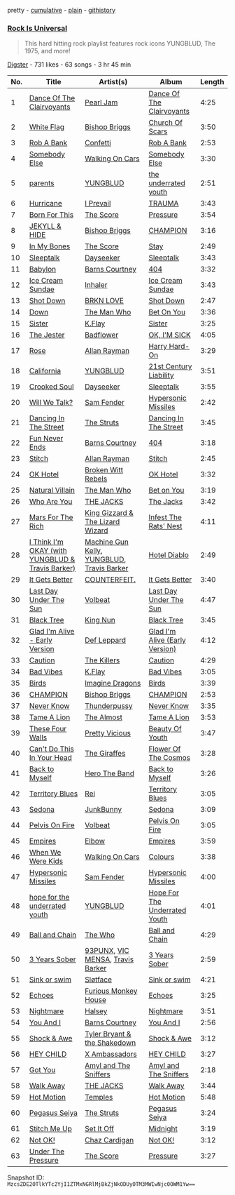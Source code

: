 pretty - [cumulative](/playlists/cumulative/4xdNq2nL8N6vOtFnWrznjY.md) - [plain](/playlists/plain/4xdNq2nL8N6vOtFnWrznjY) - [githistory](https://github.githistory.xyz/mackorone/spotify-playlist-archive/blob/main/playlists/plain/4xdNq2nL8N6vOtFnWrznjY)

### [Rock Is Universal](https://open.spotify.com/playlist/4xdNq2nL8N6vOtFnWrznjY)

> This hard hitting rock playlist features rock icons YUNGBLUD, The 1975, and more!

[Digster](https://open.spotify.com/user/digster.fm) - 731 likes - 63 songs - 3 hr 45 min

| No. | Title | Artist(s) | Album | Length |
|---|---|---|---|---|
| 1 | [Dance Of The Clairvoyants](https://open.spotify.com/track/3Y1q37A7ecFEdR5IAMWodA) | [Pearl Jam](https://open.spotify.com/artist/1w5Kfo2jwwIPruYS2UWh56) | [Dance Of The Clairvoyants](https://open.spotify.com/album/2J2ZoKPtJneBtFoSkl8yJy) | 4:25 |
| 2 | [White Flag](https://open.spotify.com/track/2ph6BRhGcUzc2W9wIulG5k) | [Bishop Briggs](https://open.spotify.com/artist/0yb46jwm7gqbZXVXZQ8Z1e) | [Church Of Scars](https://open.spotify.com/album/1TTxcgs3zEngN0EB56yXzY) | 3:50 |
| 3 | [Rob A Bank](https://open.spotify.com/track/2MaLYAd1Uy8284d47Aj6cz) | [Confetti](https://open.spotify.com/artist/1oyUjl52ohRrCv3EL1UdpM) | [Rob A Bank](https://open.spotify.com/album/7ja2GeQqsAkyF683R5MkTU) | 2:53 |
| 4 | [Somebody Else](https://open.spotify.com/track/6jnGlcayCgo94lhgBCWrSQ) | [Walking On Cars](https://open.spotify.com/artist/632WMoQfBWk76kBz7vMXNg) | [Somebody Else](https://open.spotify.com/album/1YP959lSM7AwCOA8ohMQNq) | 3:30 |
| 5 | [parents](https://open.spotify.com/track/68rVGSTnCiFOET9k5Vd8Se) | [YUNGBLUD](https://open.spotify.com/artist/6Ad91Jof8Niiw0lGLLi3NW) | [the underrated youth](https://open.spotify.com/album/0kGTcfwQC5nlsubgxUXdwP) | 2:51 |
| 6 | [Hurricane](https://open.spotify.com/track/2GFwwTIVLjnOrtP7m9luHC) | [I Prevail](https://open.spotify.com/artist/3Uobr6LgQpBbk6k4QGAb3V) | [TRAUMA](https://open.spotify.com/album/2QRU8jGOJHDMrCTPKIHVik) | 3:43 |
| 7 | [Born For This](https://open.spotify.com/track/5cssh6pG5psDumnxABxa6h) | [The Score](https://open.spotify.com/artist/2q3GG88dVwuQPF4FmySr9I) | [Pressure](https://open.spotify.com/album/6Hln0DlVYzBFkKbJ3FrpgJ) | 3:54 |
| 8 | [JEKYLL & HIDE](https://open.spotify.com/track/3UmBgQiJhbNMmyPVceuH4d) | [Bishop Briggs](https://open.spotify.com/artist/0yb46jwm7gqbZXVXZQ8Z1e) | [CHAMPION](https://open.spotify.com/album/10XDik8bnbbPTfpO05tjwx) | 3:16 |
| 9 | [In My Bones](https://open.spotify.com/track/6e7HeiJ73JX3VWTWsElnIr) | [The Score](https://open.spotify.com/artist/2q3GG88dVwuQPF4FmySr9I) | [Stay](https://open.spotify.com/album/3RkTphhXZG2bzI1lkeHh1G) | 2:49 |
| 10 | [Sleeptalk](https://open.spotify.com/track/2NDH7pMWv3UQHOCN4tnXbI) | [Dayseeker](https://open.spotify.com/artist/5FjQVp1Lb0kltmwIuu5kfj) | [Sleeptalk](https://open.spotify.com/album/2oLk2Z8wtuGX1xC9evzvC9) | 3:43 |
| 11 | [Babylon](https://open.spotify.com/track/2SlHCUAxHuyqGJ51tMIaH8) | [Barns Courtney](https://open.spotify.com/artist/5tFRohaO5yEsuJxmMnlCO9) | [404](https://open.spotify.com/album/4XOMJHVuzJVWmqUdp4SYKP) | 3:32 |
| 12 | [Ice Cream Sundae](https://open.spotify.com/track/2sJHJITMt2SYuim7KvK8yG) | [Inhaler](https://open.spotify.com/artist/6lyMYewq2SuTFIXgiv7OxH) | [Ice Cream Sundae](https://open.spotify.com/album/3NyslwappViTftGrmA1my0) | 3:43 |
| 13 | [Shot Down](https://open.spotify.com/track/2ycgs9BPQxifcUWqbOau3y) | [BRKN LOVE](https://open.spotify.com/artist/2Hkg1gn2Hpar1sVP8adtNp) | [Shot Down](https://open.spotify.com/album/2DhdURG48Ak62qo0pwud1k) | 2:47 |
| 14 | [Down](https://open.spotify.com/track/6kYr4vNI1kQeaXlk0uO5jO) | [The Man Who](https://open.spotify.com/artist/1wLFDPkWkMl7bNZvhmhxsG) | [Bet On You](https://open.spotify.com/album/7HVnpuJcZRJvj5Ic3wnbjI) | 3:36 |
| 15 | [Sister](https://open.spotify.com/track/2KlecS6I44n4qlXG9ywD6S) | [K.Flay](https://open.spotify.com/artist/0pCNk4D3E2xtszsm6hMsWr) | [Sister](https://open.spotify.com/album/427aH8p4CSkaA1YpoATwL6) | 3:25 |
| 16 | [The Jester](https://open.spotify.com/track/28KccB3Iw5Gg8MjKewEQFW) | [Badflower](https://open.spotify.com/artist/3T55D3LMiygE9eSKFpiAye) | [OK, I'M SICK](https://open.spotify.com/album/08VFvUyNPi6G0tc1d4DPU4) | 4:05 |
| 17 | [Rose](https://open.spotify.com/track/1EaVXnEDuHwLdVPn89djkq) | [Allan Rayman](https://open.spotify.com/artist/6Yv6OBXD6ZQakEljaGaDAk) | [Harry Hard\-On](https://open.spotify.com/album/1eN0asiUp2OoMuRkI61cmm) | 3:29 |
| 18 | [California](https://open.spotify.com/track/1Tc3kbOaPzpY8y9phWaVDx) | [YUNGBLUD](https://open.spotify.com/artist/6Ad91Jof8Niiw0lGLLi3NW) | [21st Century Liability](https://open.spotify.com/album/1p64R5tjTpC2oH24YLdQgq) | 3:51 |
| 19 | [Crooked Soul](https://open.spotify.com/track/35CBV1M9spIgJgBYjK21Tc) | [Dayseeker](https://open.spotify.com/artist/5FjQVp1Lb0kltmwIuu5kfj) | [Sleeptalk](https://open.spotify.com/album/2oLk2Z8wtuGX1xC9evzvC9) | 3:55 |
| 20 | [Will We Talk?](https://open.spotify.com/track/5g0HSob4PEq7M8blV6y70i) | [Sam Fender](https://open.spotify.com/artist/6zlR5ttMfMNmwf2lecU9Cc) | [Hypersonic Missiles](https://open.spotify.com/album/7FWCgfnTgupXdyBy51ME9m) | 2:42 |
| 21 | [Dancing In The Street](https://open.spotify.com/track/54tX6TJouaENgCTpEp0VW0) | [The Struts](https://open.spotify.com/artist/3lDpdwM8KILepMHqBWUhIA) | [Dancing In The Street](https://open.spotify.com/album/6lLOGipYmE1fsQ7B57exft) | 3:45 |
| 22 | [Fun Never Ends](https://open.spotify.com/track/2FKtDOLUiEC1S4P60GC7GV) | [Barns Courtney](https://open.spotify.com/artist/5tFRohaO5yEsuJxmMnlCO9) | [404](https://open.spotify.com/album/4XOMJHVuzJVWmqUdp4SYKP) | 3:18 |
| 23 | [Stitch](https://open.spotify.com/track/6L0MtLLPMkNyxdTPiwcPIU) | [Allan Rayman](https://open.spotify.com/artist/6Yv6OBXD6ZQakEljaGaDAk) | [Stitch](https://open.spotify.com/album/0l6aFfJ1B8NK4XU0JKwDdY) | 2:45 |
| 24 | [OK Hotel](https://open.spotify.com/track/1aiT82jp4wAPwlijYzcykF) | [Broken Witt Rebels](https://open.spotify.com/artist/3WyGjUsOZJRiT9re5pZYxL) | [OK Hotel](https://open.spotify.com/album/7gIGEN6GA5VnI0wwU0MxfA) | 3:32 |
| 25 | [Natural Villain](https://open.spotify.com/track/3QBATpTo4SWcYPyhOwNFqh) | [The Man Who](https://open.spotify.com/artist/1wLFDPkWkMl7bNZvhmhxsG) | [Bet on You](https://open.spotify.com/album/5buxnaQzfA5i0iH5A7R09n) | 3:19 |
| 26 | [Who Are You](https://open.spotify.com/track/1S3RcMmq0WfKB89nqXYohW) | [THE JACKS](https://open.spotify.com/artist/2MaOt31JjxLUV3E62dkbRw) | [The Jacks](https://open.spotify.com/album/7bdR4Kjict5SNuff2KfXxb) | 3:42 |
| 27 | [Mars For The Rich](https://open.spotify.com/track/4lV1tx0EdlIChOw7Kz7fP0) | [King Gizzard & The Lizard Wizard](https://open.spotify.com/artist/6XYvaoDGE0VmRt83Jss9Sn) | [Infest The Rats' Nest](https://open.spotify.com/album/5Bz2LxOp0wz7ov0T9WiRmc) | 4:11 |
| 28 | [I Think I'm OKAY \(with YUNGBLUD & Travis Barker\)](https://open.spotify.com/track/2gTdDMpNxIRFSiu7HutMCg) | [Machine Gun Kelly](https://open.spotify.com/artist/6TIYQ3jFPwQSRmorSezPxX), [YUNGBLUD](https://open.spotify.com/artist/6Ad91Jof8Niiw0lGLLi3NW), [Travis Barker](https://open.spotify.com/artist/4exLIFE8sISLr28sqG1qNX) | [Hotel Diablo](https://open.spotify.com/album/0bJIHF1Or1YBLFBMwv53K2) | 2:49 |
| 29 | [It Gets Better](https://open.spotify.com/track/0OEhw85dQjvwl5WkYklDb5) | [COUNTERFEIT.](https://open.spotify.com/artist/6HxNJuxe4WHa1XQMLryIjG) | [It Gets Better](https://open.spotify.com/album/7od21Y7iwjZw6sRhTelt3e) | 3:40 |
| 30 | [Last Day Under The Sun](https://open.spotify.com/track/739K06ZTvtdbVJc9RUmoFx) | [Volbeat](https://open.spotify.com/artist/0L5fC7Ogm2YwgqVCRcF1bT) | [Last Day Under The Sun](https://open.spotify.com/album/1tNmAs7Bx2PXO42zfNgeqn) | 4:47 |
| 31 | [Black Tree](https://open.spotify.com/track/1QQhvUvnID8E4AIWNKHUnl) | [King Nun](https://open.spotify.com/artist/0FHPAcPoHtExxmF68aEChO) | [Black Tree](https://open.spotify.com/album/0oXNr6XsutBsMY776zBg8n) | 3:45 |
| 32 | [Glad I'm Alive \- Early Version](https://open.spotify.com/track/7yusaEt1MlRgFYRfyYPAgS) | [Def Leppard](https://open.spotify.com/artist/6H1RjVyNruCmrBEWRbD0VZ) | [Glad I'm Alive \(Early Version\)](https://open.spotify.com/album/2Ul6Pcfj503BSHOIP1U5q5) | 4:12 |
| 33 | [Caution](https://open.spotify.com/track/2l8Gq9hNquNgzgv00DftKX) | [The Killers](https://open.spotify.com/artist/0C0XlULifJtAgn6ZNCW2eu) | [Caution](https://open.spotify.com/album/35ECeElNvrJZk4fbiJdHfr) | 4:29 |
| 34 | [Bad Vibes](https://open.spotify.com/track/2xAYunIkZaOTzbzYM8YM8B) | [K.Flay](https://open.spotify.com/artist/0pCNk4D3E2xtszsm6hMsWr) | [Bad Vibes](https://open.spotify.com/album/3VJmwr78jZW2NIU6ONGkpu) | 3:05 |
| 35 | [Birds](https://open.spotify.com/track/2DWn3Qnk2MLaKSR2O6BcI6) | [Imagine Dragons](https://open.spotify.com/artist/53XhwfbYqKCa1cC15pYq2q) | [Birds](https://open.spotify.com/album/0OXJFBFvYP5b2U0qWUQehJ) | 3:39 |
| 36 | [CHAMPION](https://open.spotify.com/track/3FnrpYP8QSbYXbp8i8UQKO) | [Bishop Briggs](https://open.spotify.com/artist/0yb46jwm7gqbZXVXZQ8Z1e) | [CHAMPION](https://open.spotify.com/album/6aBOJ17zCUODL1PO3LUYSg) | 2:53 |
| 37 | [Never Know](https://open.spotify.com/track/2kl9r68q42crZzkcZwRUEL) | [Thunderpussy](https://open.spotify.com/artist/5wa2uCAfwySNkiWLr2xg3a) | [Never Know](https://open.spotify.com/album/3eP1VUboSQzVpFK6GPPe26) | 3:35 |
| 38 | [Tame A Lion](https://open.spotify.com/track/2twkulAe4ukx6WZ1VbMKuM) | [The Almost](https://open.spotify.com/artist/5X09SRt3qx77eh0XRreLjr) | [Tame A Lion](https://open.spotify.com/album/2YiuSoHz7EecFoq6OfJJGj) | 3:53 |
| 39 | [These Four Walls](https://open.spotify.com/track/4lIADYns7onzNNl0RIewFp) | [Pretty Vicious](https://open.spotify.com/artist/4KH4eOg39KeBpnfSgvIteD) | [Beauty Of Youth](https://open.spotify.com/album/6am0g93vswJjC98p8mihkF) | 3:47 |
| 40 | [Can't Do This In Your Head](https://open.spotify.com/track/2UmdZ3cLYXAo6iIDQeJiiK) | [The Giraffes](https://open.spotify.com/artist/3OfQhA76hhDafHFYgyyokm) | [Flower Of The Cosmos](https://open.spotify.com/album/1MsH3JK73u6NGcM2csA6Gv) | 3:28 |
| 41 | [Back to Myself](https://open.spotify.com/track/0pZMNrNRmsmpk1lqNfGT8M) | [Hero The Band](https://open.spotify.com/artist/2PZZXkVyUo7SV4wfKwa8FW) | [Back to Myself](https://open.spotify.com/album/6jftFn9tXIyqFJ8jyY6HAm) | 3:26 |
| 42 | [Territory Blues](https://open.spotify.com/track/3r6qzw1EPzOOfcI5xTFYWV) | [Rei](https://open.spotify.com/artist/74BJTJjtRUwMBB8TjHiVwr) | [Territory Blues](https://open.spotify.com/album/22gm53Bix5wjvoKRwLSd8G) | 3:05 |
| 43 | [Sedona](https://open.spotify.com/track/21rOdbcj8Y7glIazuWel2e) | [JunkBunny](https://open.spotify.com/artist/2UdPcvUuTpvrq7flh94PaE) | [Sedona](https://open.spotify.com/album/6h0DXUi7906RJZRrE2SYLW) | 3:09 |
| 44 | [Pelvis On Fire](https://open.spotify.com/track/2x0ZWnybbcmOOSitJIPEk4) | [Volbeat](https://open.spotify.com/artist/0L5fC7Ogm2YwgqVCRcF1bT) | [Pelvis On Fire](https://open.spotify.com/album/6pCAdzb1771EHqGG7xqSCA) | 3:05 |
| 45 | [Empires](https://open.spotify.com/track/4i7K69TdPfuKJNbjzqfz50) | [Elbow](https://open.spotify.com/artist/0TJB3EE2efClsYIDQ8V2Jk) | [Empires](https://open.spotify.com/album/4jbdxBBYtwYFoiDOMIUvcm) | 3:59 |
| 46 | [When We Were Kids](https://open.spotify.com/track/7DZqOlGLH0wytwC6IszlHj) | [Walking On Cars](https://open.spotify.com/artist/632WMoQfBWk76kBz7vMXNg) | [Colours](https://open.spotify.com/album/5335KSppiJafwehi13Wa8Z) | 3:38 |
| 47 | [Hypersonic Missiles](https://open.spotify.com/track/4fB1OI42wuC0SirSR64qc1) | [Sam Fender](https://open.spotify.com/artist/6zlR5ttMfMNmwf2lecU9Cc) | [Hypersonic Missiles](https://open.spotify.com/album/0cIY9UjncDVIROjKfityxc) | 4:00 |
| 48 | [hope for the underrated youth](https://open.spotify.com/track/6AYD3ztnzQhAJQ3SOWwqtP) | [YUNGBLUD](https://open.spotify.com/artist/6Ad91Jof8Niiw0lGLLi3NW) | [Hope For The Underrated Youth](https://open.spotify.com/album/486SJxMPXQrwatQ4S1cU8G) | 4:01 |
| 49 | [Ball and Chain](https://open.spotify.com/track/22UgD3bRXzveuNnhZP72a4) | [The Who](https://open.spotify.com/artist/67ea9eGLXYMsO2eYQRui3w) | [Ball and Chain](https://open.spotify.com/album/3vTzDpCjM9VXnr80VO9b4R) | 4:29 |
| 50 | [3 Years Sober](https://open.spotify.com/track/2zyNYiZkGNyNBGSFvGsnGt) | [93PUNX](https://open.spotify.com/artist/0qfeDvoajHGoVkmIW7fgra), [VIC MENSA](https://open.spotify.com/artist/27w1NoOLMX7tJMYqcetPyG), [Travis Barker](https://open.spotify.com/artist/4exLIFE8sISLr28sqG1qNX) | [3 Years Sober](https://open.spotify.com/album/09ahSI6KVG17EBqTWZjDa5) | 2:59 |
| 51 | [Sink or swim](https://open.spotify.com/track/0B9m2vpdmb0tHIKydnUCLT) | [Sløtface](https://open.spotify.com/artist/5sCDleuvB5bBwbSGsp9Bwh) | [Sink or swim](https://open.spotify.com/album/4svH6KjgMCjvyrZN4TVyzK) | 4:21 |
| 52 | [Echoes](https://open.spotify.com/track/3bIibqD2d25570qz5KDjfe) | [Furious Monkey House](https://open.spotify.com/artist/4u8LHuDsbX6iiVdAgG2Kq9) | [Echoes](https://open.spotify.com/album/1YoY0nsTxjf3DHFKz3tkPN) | 3:25 |
| 53 | [Nightmare](https://open.spotify.com/track/340UVheS8z3ncW9TTUhAbc) | [Halsey](https://open.spotify.com/artist/26VFTg2z8YR0cCuwLzESi2) | [Nightmare](https://open.spotify.com/album/4KaiavWFhR7j9tY1f7V6UL) | 3:51 |
| 54 | [You And I](https://open.spotify.com/track/0pDP15GJoo83zH7VnUtxmi) | [Barns Courtney](https://open.spotify.com/artist/5tFRohaO5yEsuJxmMnlCO9) | [You And I](https://open.spotify.com/album/6mbtyLcowZNEL31itKG3WG) | 2:56 |
| 55 | [Shock & Awe](https://open.spotify.com/track/2nyYLENNkN2z1IzX9I7yZV) | [Tyler Bryant & the Shakedown](https://open.spotify.com/artist/3Ig1cmnFAUxpTEYVjTRkLo) | [Shock & Awe](https://open.spotify.com/album/0515gy2fMsq20oRPd34cSz) | 3:12 |
| 56 | [HEY CHILD](https://open.spotify.com/track/5LadhdTfrXz44rPF7lMVhm) | [X Ambassadors](https://open.spotify.com/artist/3NPpFNZtSTHheNBaWC82rB) | [HEY CHILD](https://open.spotify.com/album/4oYwLaZtz5RE4oq3kHHHii) | 3:27 |
| 57 | [Got You](https://open.spotify.com/track/5eRHVLdcgufbRCt470HVON) | [Amyl and The Sniffers](https://open.spotify.com/artist/3NqV2DJoAWsjl787bWaHW7) | [Amyl and The Sniffers](https://open.spotify.com/album/3GBk3WAGG1mlY8yyskXm2t) | 2:18 |
| 58 | [Walk Away](https://open.spotify.com/track/7fjkeqkcVXWWimcMMEW6Hq) | [THE JACKS](https://open.spotify.com/artist/2MaOt31JjxLUV3E62dkbRw) | [Walk Away](https://open.spotify.com/album/20t1JYwBYZGJ0X1zSAkqMF) | 3:44 |
| 59 | [Hot Motion](https://open.spotify.com/track/6oWoK0SiCYBNFpGKno3man) | [Temples](https://open.spotify.com/artist/4ogwGU9VPWrnVBs1GEwZVV) | [Hot Motion](https://open.spotify.com/album/57kE67gYb82DZA7sir86gi) | 5:48 |
| 60 | [Pegasus Seiya](https://open.spotify.com/track/6Cycdzse284tjIva9klJXJ) | [The Struts](https://open.spotify.com/artist/3lDpdwM8KILepMHqBWUhIA) | [Pegasus Seiya](https://open.spotify.com/album/6Xmks8nSfk2lXL6FjEMXtX) | 3:24 |
| 61 | [Stitch Me Up](https://open.spotify.com/track/58y7d9xg91SHf5ItIiGqIm) | [Set It Off](https://open.spotify.com/artist/06bDwgCHeMAwhgI8il4Y5k) | [Midnight](https://open.spotify.com/album/4lqJlTuRAEZoRUb1BSkfIa) | 3:19 |
| 62 | [Not OK!](https://open.spotify.com/track/2YbMlkq0ARgHiMGBFGTnxq) | [Chaz Cardigan](https://open.spotify.com/artist/7DJUlhy4pX4sxaDfQcH0Ms) | [Not OK!](https://open.spotify.com/album/0liYHS0MVX0AP18hq6lMoO) | 3:12 |
| 63 | [Under The Pressure](https://open.spotify.com/track/5xKfNGlM3IiUIeRbMFyAuL) | [The Score](https://open.spotify.com/artist/2q3GG88dVwuQPF4FmySr9I) | [Pressure](https://open.spotify.com/album/6Hln0DlVYzBFkKbJ3FrpgJ) | 3:27 |

Snapshot ID: `MzcsZDE2OTlkYTc2YjI1ZTMxNGRlMjBkZjNkODUyOTM3MWIwNjc0OWM1Yw==`
